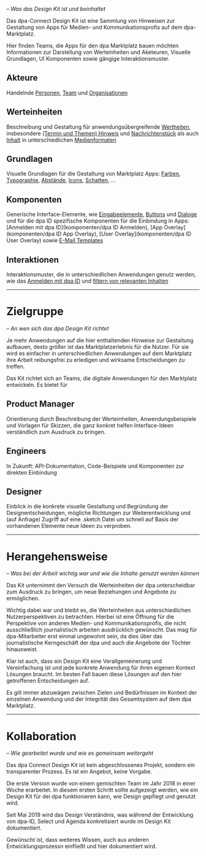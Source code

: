*– Was das Design Kit ist und beinhaltet*

Das dpa-Connect Design Kit ist eine Sammlung von Hinweisen zur Gestaltung von Apps für Medien- und Kommunikationsprofis auf dem dpa-Marktplatz.

Hier finden Teams, die Apps für den dpa Marktplatz bauen möchten Informationen zur Darstellung von Werteinheiten und Aketeuren, Visuelle Grundlagen, UI Komponenten sowie gängige Interaktionsmuster.

## Akteure
Handelnde [Personen](akteure/personen), [Team](akteure/team) und [Organisationen](akteure/organisation)

## Werteinheiten
Beschreibung und Gestaltung für anwendungsübergreifende [Wertheiten](werteinheiten), insbesondere [(Termin und Themen) Hinweis](werteinheiten/hinweis) und [Nachrichtenstück](werteinheiten/nachrichtenstück) als auch [Inhalt](werteinheiten/inhalt) in unterschiedlichen [Medienformaten](werteinheiten/medienformat)

## Grundlagen

Visuelle Grundlagen für die Gestaltung von Marktplatz Apps: [Farben](./grundlagen/farben), [Typographie](grundlagen/schriftart), [Abstände](grundlagen/abstände), [Icons](grundlagen/icons), [Schatten](grundlagen/schatten), …

## Komponenten
Generische Interface-Elemente, wie [Eingabeelemente](komponenten/formular), [Buttons](komponenten/button) und [Dialoge](komponenten/dialog) und für die dpa ID spezifische Komponenten für die Einbindung in Apps: [Anmelden mit dpa ID](komponenten/dpa ID Anmelden), [App Overlay](komponenten/dpa ID App Overlay), [User Overlay](komponenten/dpa ID User Overlay) sowie [E-Mail Templates](komponenten/E-Mail)

## Interaktionen

Interaktionsmuster, die in unterschiedlichen Anwendungen genutz werden, wie das [Anmelden mit dpa·ID](interaktionen/anmelden-mit-dpa-id) und [filtern von relevanten Inhalten](interaktionen/wiederholt-relevantes-finden)

---

# Zielgruppe

*– An wen sich das dpa Design Kit richtet*

Je mehr Anwendungen auf die hier enthaltenden Hinweise zur Gestaltung aufbauen, desto größer ist das Marktplatzerlebnis für die Nutzer. Für sie wird es einfacher in unterschiedlichen Anwendungen auf dem Marktplatz ihre Arbeit reibungsfrei zu erledigen und wirksame Entscheidungen zu treffen.

Das Kit richtet sich an Teams, die digitale Anwendungen für den Marktplatz entwickeln. Es bietet für

## Product Manager
Orientierung durch Beschreibung der Werteinheiten, Anwendungsbeispiele und Vorlagen für Skizzen, die ganz konkret helfen Interface-Ideen verständlich zum Ausdruck zu bringen.

## Engineers
In Zukunft: API-Dokumentation, Code-Beispiele und Komponenten zur direkten Einbindung

## Designer
Einblick in die konkrete visuelle Gestaltung und Begründung der Designentscheidungen, mögliche Richtungen zur Weiterentwicklung und (auf Anfrage) Zugriff auf eine .sketch Datei um schnell auf Basis der vorhandenen Elemente neue Ideen zu verproben. 

---

# Herangehensweise

*– Was bei der Arbeit wichtig war und wie die Inhalte genutzt werden können*

Das Kit unternimmt den Versuch die Werteinheiten der dpa unterscheidbar zum Ausdruck zu bringen, um neue Beziehungen und Angebote zu ermöglichen. 

Wichtig dabei war und bleibt es, die Werteinheiten aus unterschiedlichen Nutzerperspektiven zu betrachten. Hierbei ist eine Öffnung für die Perspektive von anderen Medien- und Kommunikationsprofis, die nicht ausschließlich journalistisch arbeiten ausdrücklich gewünscht. Das mag für dpa-Mitarbeiter erst  einmal ungewohnt sein, da dies über das journalistische Kerngeschäft der dpa und auch die Angebote der Töchter hinausweist.

Klar ist auch, dass ein Design Kit eine Verallgemeinerung und Vereinfachung ist und jede konkrete Anwendung für ihren eigenen Kontext Lösungen braucht. Im besten Fall bauen diese Lösungen auf den hier getroffenen Entscheidungen auf.

Es gilt immer abzuwägen zwischen Zielen und Bedürfnissen im Kontext der einzelnen Anwendung und der Integrität des Gesamtsystem auf dem dpa Marktplatz.

---

# Kollaboration

*– Wie gearbeitet wurde und wie es gemeinsam weitergeht*

Das dpa Connect Design Kit ist kein abgeschlossenes Projekt, sondern ein transparenter Prozess. Es ist ein Angebot, keine Vorgabe.

Die erste Version wurde von einem gemischten Team im Jahr 2018 in einer Woche erarbeitet. In diesem ersten Schritt sollte aufgezeigt werden, wie ein Design Kit für dei dpa funktionieren kann, wie Design gepflegt und genutzt wird.

Seit Mai 2019 wird das Design Verständnis, was während der Entwicklung von dpa-ID, Select und Agenda konkretisiert wurde im Design Kit dokumentiert.

Gewünscht ist, dass weiteres Wissen, auch aus anderen Entwicklungsprozessn einfließt und hier dokumentiert wird.